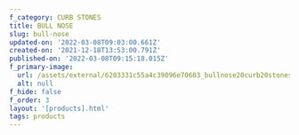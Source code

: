 ```yaml
---
f_category: CURB STONES
title: BULL NOSE
slug: bull-nose
updated-on: '2022-03-08T09:03:00.661Z'
created-on: '2021-12-18T13:53:00.791Z'
published-on: '2022-03-08T09:15:18.015Z'
f_primary-image:
  url: /assets/external/6203331c55a4c39096e70603_bullnose20curb20stones1-min.jpg
  alt: null
f_hide: false
f_order: 3
layout: '[products].html'
tags: products
---
```



